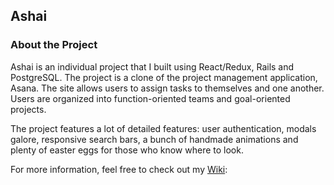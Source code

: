 ## Ashai

### About the Project

Ashai is an individual project that I built using React/Redux, Rails and PostgreSQL. The project is a clone of the project management application, Asana. The site allows users to assign tasks to themselves and one another. Users are organized into function-oriented teams and goal-oriented projects. 

The project features a lot of detailed features: user authentication, modals galore, responsive search bars, a bunch of handmade animations and plenty of easter eggs for those who know where to look. 

For more information, feel free to check out my [Wiki](https://github.com/rsmease/Ashai/wiki):


